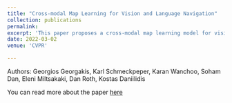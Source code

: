 ```yaml
---
title: "Cross-modal Map Learning for Vision and Language Navigation"
collection: publications
permalink: 
excerpt: 'This paper proposes a cross-modal map learning model for vision-and-language navigation that first learns to predict the top-down semantics on an egocentric map for both observed and unobserved regions, and then predicts a path towards the goal as a set of way-points.'
date: 2022-03-02
venue: 'CVPR'

---
```


Authors: Georgios Georgakis, Karl Schmeckpeper, Karan Wanchoo, Soham Dan, Eleni Miltsakaki, Dan Roth, Kostas Daniilidis

You can read more about the paper [here](https://openaccess.thecvf.com/content/CVPR2022/papers/Georgakis_Cross-Modal_Map_Learning_for_Vision_and_Language_Navigation_CVPR_2022_paper.pdf)
